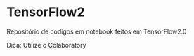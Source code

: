 # TensorFlow2

Repositório de códigos em notebook feitos em TensorFlow2.0

Dica: Utilize o Colaboratory
